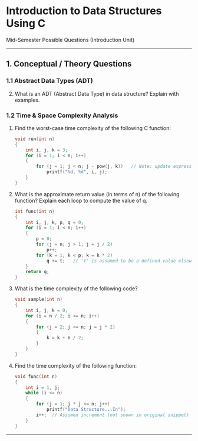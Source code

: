 # Introduction to Data Structures Using C  
Mid-Semester Possible Questions (Introduction Unit)

---

## 1. Conceptual / Theory Questions

### 1.1 Abstract Data Types (ADT)
2. What is an ADT (Abstract Data Type) in data structure? Explain with examples.

### 1.2 Time & Space Complexity Analysis
1. Find the worst-case time complexity of the following C function:
   ```c
   void run(int n)
   {
       int i, j, k = 3;
       for (i = 1; i < n; i++)
       {
           for (j = 1; j < n; j - pow(j, k))   // Note: update expression as written is unusual
               printf("%d, %d", i, j);
       }
   }
   ```
3. What is the approximate return value (in terms of n) of the following function? Explain each loop to compute the value of q.
   ```c
   int func(int n)
   {
       int i, j, k, p, q = 0;
       for (i = 1; i < n; i++)
       {
           p = 0;
           for (j = n; j > 1; j = j / 2)
               p++;
           for (k = 1; k < p; k = k * 2)
               q += t;   // 't' is assumed to be a defined value elsewhere
       }
       return q;
   }
   ```
4. What is the time complexity of the following code?
   ```c
   void sample(int n)
   {
       int i, j, k = 0;
       for (i = n / 2; i <= n; i++)
       {
           for (j = 2; j <= n; j = j * 2)
           {
               k = k + n / 2;
           }
       }
   }
   ```
5. Find the time complexity of the following function:
   ```c
   void func(int n)
   {
       int i = 1, j;
       while (i <= n)
       {
           for (j = 1; j * j <= n; j++)
               printf("Data Structure...In");
           i++;  // Assumed increment (not shown in original snippet)
       }
   }
   ```

---